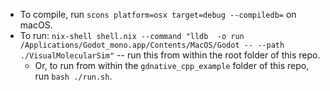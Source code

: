 - To compile, run `scons platform=osx target=debug --compiledb=` on macOS.
- To run: `nix-shell shell.nix --command "lldb  -o run /Applications/Godot_mono.app/Contents/MacOS/Godot -- --path ./VisualMolecularSim"` -- run this from within the root folder of this repo.
  - Or, to run from within the `gdnative_cpp_example` folder of this repo, run `bash ./run.sh`.
